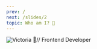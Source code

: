 ```yaml
---
prev: /
next: /slides/2
topic: Who am I? 🦄
---
```


<div style="display: flex; align-items: center; text-align: left;">
<img src="/victoria.jpg" style="max-width: 200px;">
Victoria 🦄// Frontend Developer
</div>